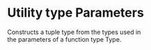 # Utility type Parameters<Type>  

Constructs a tuple type from the types used in  
the parameters of a function type Type.  
